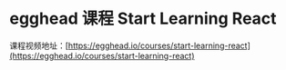 # egghead 课程 Start Learning React

课程视频地址：[https://egghead.io/courses/start-learning-react](https://egghead.io/courses/start-learning-react)
